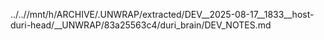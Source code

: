 ../..//mnt/h/ARCHIVE/.UNWRAP/extracted/DEV__2025-08-17__1833__host-duri-head/__UNWRAP/83a25563c4/duri_brain/DEV_NOTES.md